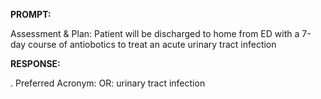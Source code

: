 **PROMPT:**

Assessment & Plan:  Patient will be discharged to home from ED with a 7-day course of antiobotics to treat an acute urinary tract infection

**RESPONSE:**

 .  Preferred Acronym: OR: urinary tract infection